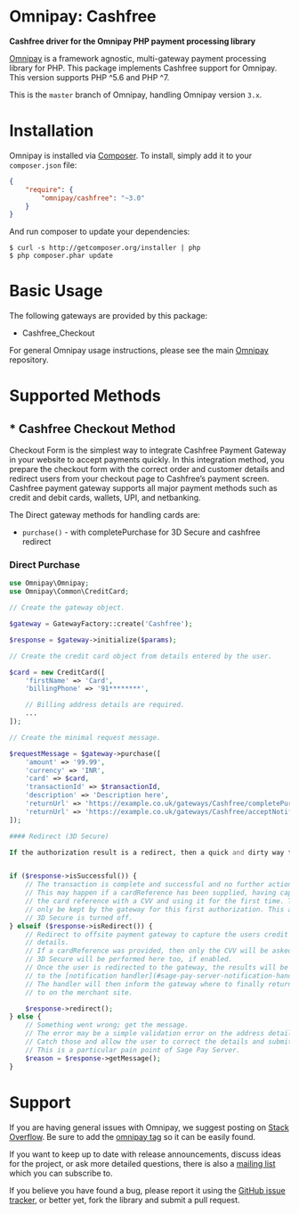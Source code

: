 # Omnipay: Cashfree

**Cashfree driver for the Omnipay PHP payment processing library**

[Omnipay](https://github.com/thephpleague/omnipay) is a framework agnostic,
multi-gateway payment processing library for PHP.
This package implements Cashfree support for Omnipay.
This version supports PHP ^5.6 and PHP ^7.

This is the `master` branch of Omnipay, handling Omnipay version `3.x`.

# Installation

Omnipay is installed via [Composer](http://getcomposer.org/).
To install, simply add it to your `composer.json` file:

```json
{
    "require": {
        "omnipay/cashfree": "~3.0"
    }
}
```

And run composer to update your dependencies:

    $ curl -s http://getcomposer.org/installer | php
    $ php composer.phar update

# Basic Usage

The following gateways are provided by this package:

* Cashfree_Checkout

For general Omnipay usage instructions, please see the main
[Omnipay](https://github.com/thephpleague/omnipay) repository.

# Supported Methods

## * Cashfree Checkout Method

Checkout Form is the simplest way to integrate Cashfree Payment Gateway in your website to accept payments quickly. In this integration method, you prepare the checkout form with the correct order and customer details and redirect users from your checkout page to Cashfree’s payment screen. Cashfree payment gateway supports all major payment methods such as credit and debit cards, wallets, UPI, and netbanking.

The Direct gateway methods for handling cards are:

* `purchase()` - with completePurchase for 3D Secure and cashfree redirect

### Direct Purchase

```php
use Omnipay\Omnipay;
use Omnipay\Common\CreditCard;

// Create the gateway object.

$gateway = GatewayFactory::create('Cashfree');

$response = $gateway->initialize($params);

// Create the credit card object from details entered by the user.

$card = new CreditCard([
    'firstName' => 'Card',
    'billingPhone' => '91********',

    // Billing address details are required.
    ...
]);

// Create the minimal request message.

$requestMessage = $gateway->purchase([
    'amount' => '99.99',
    'currency' => 'INR',
    'card' => $card,
    'transactionId' => $transactionId,
    'description' => 'Description here',
    'returnUrl' => 'https://example.co.uk/gateways/Cashfree/completePurchase',
    'returnUrl' => 'https://example.co.uk/gateways/Cashfree/acceptNotification',
]);

#### Redirect (3D Secure)

If the authorization result is a redirect, then a quick and dirty way to redirect is:


if ($response->isSuccessful()) {
    // The transaction is complete and successful and no further action is needed.
    // This may happen if a cardReference has been supplied, having captured
    // the card reference with a CVV and using it for the first time. The CVV will
    // only be kept by the gateway for this first authorization. This also assumes
    // 3D Secure is turned off.
} elseif ($response->isRedirect()) {
    // Redirect to offsite payment gateway to capture the users credit card
    // details.
    // If a cardReference was provided, then only the CVV will be asked for.
    // 3D Secure will be performed here too, if enabled.
    // Once the user is redirected to the gateway, the results will be POSTed
    // to the [notification handler](#sage-pay-server-notification-handler).
    // The handler will then inform the gateway where to finally return the user
    // to on the merchant site.

    $response->redirect();
} else {
    // Something went wrong; get the message.
    // The error may be a simple validation error on the address details.
    // Catch those and allow the user to correct the details and submit again.
    // This is a particular pain point of Sage Pay Server.
    $reason = $response->getMessage();
}
```

# Support

If you are having general issues with Omnipay, we suggest posting on
[Stack Overflow](http://stackoverflow.com/). Be sure to add the
[omnipay tag](http://stackoverflow.com/questions/tagged/omnipay) so it can be easily found.

If you want to keep up to date with release announcements, discuss ideas for the project,
or ask more detailed questions, there is also a [mailing list](https://groups.google.com/forum/#!forum/omnipay) which
you can subscribe to.

If you believe you have found a bug, please report it using the [GitHub issue tracker](https://github.com/cashfree/omnipay-cashfree/issues),
or better yet, fork the library and submit a pull request.